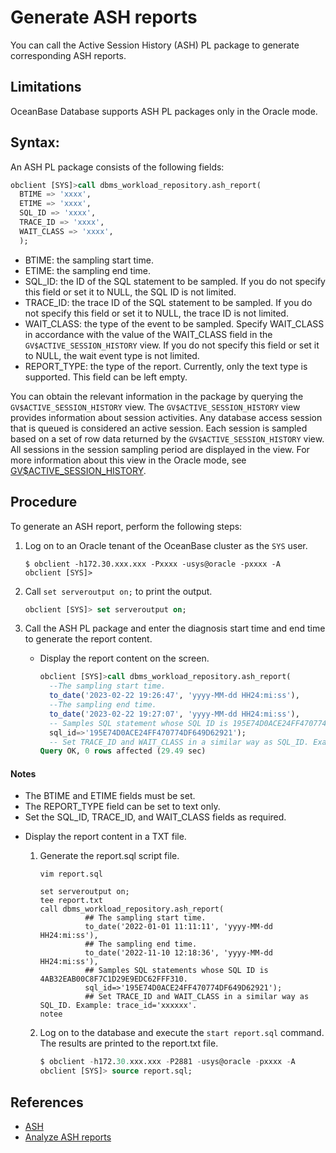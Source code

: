 # Generate ASH reports

You can call the Active Session History (ASH) PL package to generate corresponding ASH reports.

## Limitations

OceanBase Database supports ASH PL packages only in the Oracle mode.

## Syntax:

An ASH PL package consists of the following fields:

```sql
obclient [SYS]>call dbms_workload_repository.ash_report(     
  BTIME => 'xxxx',
  ETIME => 'xxxx',  
  SQL_ID => 'xxxx',
  TRACE_ID => 'xxxx',
  WAIT_CLASS => 'xxxx',
  );
```

- BTIME: the sampling start time.
- ETIME: the sampling end time.
- SQL_ID: the ID of the SQL statement to be sampled. If you do not specify this field or set it to NULL, the SQL ID is not limited.
- TRACE_ID: the trace ID of the SQL statement to be sampled. If you do not specify this field or set it to NULL, the trace ID is not limited.
- WAIT_CLASS: the type of the event to be sampled. Specify WAIT_CLASS in accordance with the value of the WAIT_CLASS field in the `GV$ACTIVE_SESSION_HISTORY` view. If you do not specify this field or set it to NULL, the wait event type is not limited.
- REPORT_TYPE: the type of the report. Currently, only the text type is supported. This field can be left empty.

You can obtain the relevant information in the package by querying the `GV$ACTIVE_SESSION_HISTORY` view. The `GV$ACTIVE_SESSION_HISTORY` view provides information about session activities. Any database access session that is queued is considered an active session. Each session is sampled based on a set of row data returned by the `GV$ACTIVE_SESSION_HISTORY` view. All sessions in the session sampling period are displayed in the view.
For more information about this view in the Oracle mode, see [GV$ACTIVE_SESSION_HISTORY](../../../../5.system-reference/5.system-overview-of-oracle-mode/3.performance-view-of-oracle-mode/89.gv-active_session_history-of-oracle-mode.md).

## Procedure

To generate an ASH report, perform the following steps:

1. Log on to an Oracle tenant of the OceanBase cluster as the `SYS` user.

   ```shell
   $ obclient -h172.30.xxx.xxx -Pxxxx -usys@oracle -pxxxx -A
   obclient [SYS]>
   ```

2. Call `set serveroutput on;` to print the output.

   ```sql
   obclient [SYS]> set serveroutput on;
   ```

3. Call the ASH PL package and enter the diagnosis start time and end time to generate the report content.

   - Display the report content on the screen.

      ```sql
      obclient [SYS]>call dbms_workload_repository.ash_report(     
        --The sampling start time.
        to_date('2023-02-22 19:26:47', 'yyyy-MM-dd HH24:mi:ss'),
        --The sampling end time.
        to_date('2023-02-22 19:27:07', 'yyyy-MM-dd HH24:mi:ss'),
        -- Samples SQL statement whose SQL ID is 195E74D0ACE24FF470774DF649D62921.
        sql_id=>'195E74D0ACE24FF470774DF649D62921');
        -- Set TRACE_ID and WAIT_CLASS in a similar way as SQL_ID. Example: trace_id='xxxxxx'.
      Query OK, 0 rows affected (29.49 sec)
      ```

<main id="notice" type='explain'>
        <h4>Notes</h4>
        <ul>
        <li>The BTIME and ETIME fields must be set. </li>
        <li>The REPORT_TYPE field can be set to text only. </li>
        <li>Set the SQL_ID, TRACE_ID, and WAIT_CLASS fields as required. </li>
        </ul>
      </main>

   - Display the report content in a TXT file.

      1. Generate the report.sql script file.

         ```shell
         vim report.sql
         ```

         ```shell
         set serveroutput on;
         tee report.txt
         call dbms_workload_repository.ash_report(
                   ## The sampling start time.
                   to_date('2022-01-01 11:11:11', 'yyyy-MM-dd HH24:mi:ss'),
                   ## The sampling end time.
                   to_date('2022-11-10 12:18:36', 'yyyy-MM-dd HH24:mi:ss'),
                   ## Samples SQL statements whose SQL ID is 4AB32EAB00C8F7C1D29E9EDC62FFF310.
                   sql_id=>'195E74D0ACE24FF470774DF649D62921');
                   ## Set TRACE_ID and WAIT_CLASS in a similar way as SQL_ID. Example: trace_id='xxxxxx'.
         notee
         ```

      2. Log on to the database and execute the `start report.sql` command. The results are printed to the report.txt file.

         ```sql
         $ obclient -h172.30.xxx.xxx -P2881 -usys@oracle -pxxxx -A
         obclient [SYS]> source report.sql;
         ```

## References

- [ASH](1.ash-introduction.md)
- [Analyze ASH reports](3.analyze-ash-report.md)
